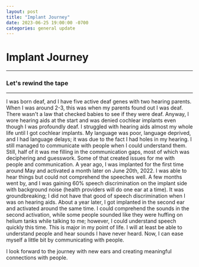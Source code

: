 ```yaml
---
layout: post
title: "Implant Journey"
date: 2023-06-25 19:00:00 -0700
categories: general update
---
```


# Implant Journey
---
### Let's rewind the tape
---
I was born deaf, and I have five active deaf genes with two hearing parents. When I was around 2-3, this was when my parents found out I was deaf. There wasn't a law that checked babies to see if they were deaf. Anyway, I wore hearing aids at the start and was denied cochlear implants even though I was profoundly deaf. I struggled with hearing aids almost my whole life until I got cochlear implants. My language was poor, language deprived, and I had language delays; it was due to the fact I had holes in my hearing. I still managed to communicate with people when I could understand them. Still, half of it was me filling in the communication gaps, most of which was deciphering and guesswork. Some of that created issues for me with people and communication. A year ago, I was implanted for the first time around May and activated a month later on June 20th, 2022. I was able to hear things but could not comprehend the speeches well. A few months went by, and I was gaining 60% speech discrimination on the implant side with background noise (health providers will do one ear at a time). It was groundbreaking; I did not have that good of speech discrimination when I was on hearing aids. About a year later, I got implanted in the second ear and activated around the same time. I could comprehend the sounds in the second activation, while some people sounded like they were huffing on helium tanks while talking to me; however, I could understand speech quickly this time. This is major in my point of life. I will at least be able to understand people and hear sounds I have never heard. Now, I can ease myself a little bit by communicating with people.

I look forward to the journey with new ears and creating meaningful connections with people.
